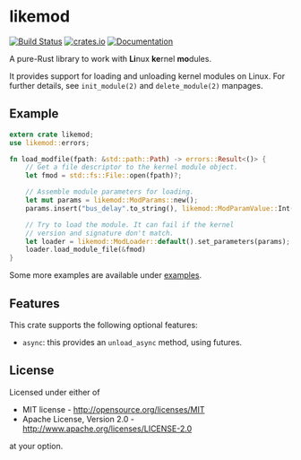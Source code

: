# likemod

[![Build Status](https://travis-ci.org/lucab/likemod-rs.svg?branch=master)](https://travis-ci.org/lucab/likemod-rs)
[![crates.io](https://img.shields.io/crates/v/likemod.svg)](https://crates.io/crates/likemod)
[![Documentation](https://docs.rs/likemod/badge.svg)](https://docs.rs/likemod)

A pure-Rust library to work with **Li**nux **ke**rnel **mo**dules.

It provides support for loading and unloading kernel modules on Linux.
For further details, see `init_module(2)` and `delete_module(2)` manpages.

## Example

```rust
extern crate likemod;
use likemod::errors;

fn load_modfile(fpath: &std::path::Path) -> errors::Result<()> {
    // Get a file descriptor to the kernel module object.
    let fmod = std::fs::File::open(fpath)?;

    // Assemble module parameters for loading.
    let mut params = likemod::ModParams::new();
    params.insert("bus_delay".to_string(), likemod::ModParamValue::Int(5));

    // Try to load the module. It can fail if the kernel
    // version and signature don't match.
    let loader = likemod::ModLoader::default().set_parameters(params);
    loader.load_module_file(&fmod)
}
```

Some more examples are available under [examples](examples).

## Features

This crate supports the following optional features:
 * `async`: this provides an `unload_async` method, using futures.

## License

Licensed under either of

 * MIT license - <http://opensource.org/licenses/MIT>
 * Apache License, Version 2.0 - <http://www.apache.org/licenses/LICENSE-2.0>

at your option.
